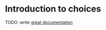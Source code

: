 # Introduction to choices

TODO: write [great documentation](http://jacobian.org/writing/what-to-write/)
